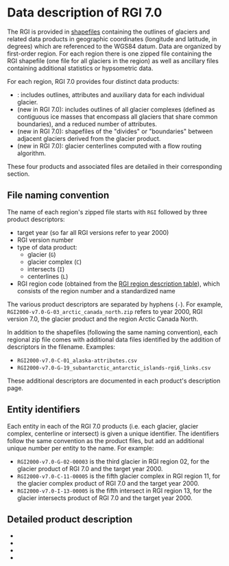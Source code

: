 # Data description of RGI 7.0

The RGI is provided in [shapefiles](https://en.wikipedia.org/wiki/Shapefile) containing the outlines of glaciers and related data products in geographic coordinates (longitude and latitude, in degrees) which are referenced to the WGS84 datum. Data are organized by first-order region. For each region there is one zipped file containing the RGI shapefile (one file for all glaciers in the region) as well as ancillary files containing additional statistics or hypsometric data.

For each region, RGI 7.0 provides four distinct data products:

- [](products/glacier_product): includes outlines, attributes and auxiliary data for each individual glacier.
- [](products/glacier_complex_product) (new in RGI 7.0): includes outlines of all glacier complexes (defined as contiguous ice masses that encompass all glaciers that share common boundaries), and a reduced number of attributes.
- [](products/intersects_product) (new in RGI 7.0): shapefiles of the "divides" or "boundaries" between adjacent glaciers derived from the glacier product. 
- [](products/centerlines_product) (new in RGI 7.0): glacier centerlines computed with a flow routing algorithm.

These four products and associated files are detailed in their corresponding section.

## File naming convention

The name of each region's zipped file starts with `RGI` followed by three product descriptors:

- target year (so far all RGI versions refer to year 2000)
- RGI version number
- type of data product: 
  - glacier (`G`) 
  - glacier complex (`C`)
  - intersects (`I`)
  - centerlines (`L`)
- RGI region code (obtained from the [RGI region description table](o1-regions-table)), which consists of the region number and a standardized name
  
The various product descriptors are separated by hyphens (`-`). For example, `RGI2000-v7.0-G-03_arctic_canada_north.zip` refers to year 2000, RGI version 7.0, the glacier product and the region Arctic Canada North.

In addition to the shapefiles (following the same naming convention), each regional zip file comes with additional data files identified by the addition of descriptors in the filename. Examples:

- `RGI2000-v7.0-C-01_alaska-attributes.csv`
- `RGI2000-v7.0-G-19_subantarctic_antarctic_islands-rgi6_links.csv`

These additional descriptors are documented in each product's description page.

## Entity identifiers

Each entity in each of the RGI 7.0 products (i.e. each glacier, glacier complex, centerline or intersect) is given a unique identifier. The identifiers follow the same convention as the product files, but add an additional unique number per entity to the name. For example:

- `RGI2000-v7.0-G-02-00003` is the third glacier in RGI region 02, for the glacier product of RGI 7.0 and the target year 2000.
- `RGI2000-v7.0-C-11-00005` is the fifth glacier complex in RGI region 11, for the glacier complex product of RGI 7.0 and the target year 2000.
- `RGI2000-v7.0-I-13-00005` is the fifth intersect in RGI region 13, for the glacier intersects product of RGI 7.0 and the target year 2000.

## Detailed product description

- [](products/glacier_product)
- [](products/glacier_complex_product)
- [](products/intersects_product)
- [](products/centerlines_product)
